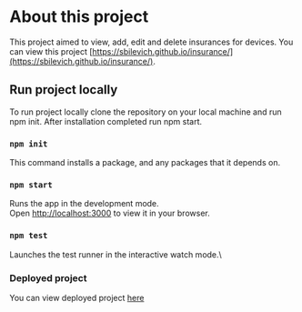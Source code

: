 # About this project

This project aimed to view, add, edit and delete insurances for devices. You can view this project [https://sbilevich.github.io/insurance/](https://sbilevich.github.io/insurance/).

## Run project locally

To run project locally clone the repository on your local machine and run npm init. After installation completed run npm start.

### `npm init`

This command installs a package, and any packages that it depends on.

### `npm start`

Runs the app in the development mode.\
Open [http://localhost:3000](http://localhost:3000) to view it in your browser.

### `npm test`

Launches the test runner in the interactive watch mode.\

### Deployed project

You can view deployed project [here](https://sbilevich.github.io/insurance/)

